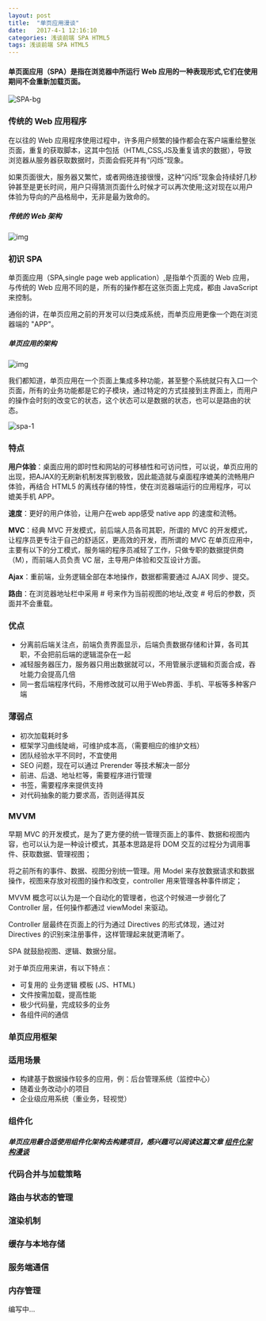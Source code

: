 ```yaml
---
layout: post
title:  "单页应用漫谈"
date:   2017-4-1 12:16:10
categories: 浅谈前端 SPA HTML5 
tags: 浅谈前端 SPA HTML5
---
```

#### 单页面应用（SPA）是指在浏览器中所运行 Web 应用的一种表现形式,它们在使用期间不会重新加载页面。

![SPA-bg](http://i.imgur.com/3F6SmMI.jpg)

### 传统的 Web 应用程序

在以往的 Web 应用程序使用过程中，许多用户频繁的操作都会在客户端重绘整张页面，重复的获取脚本，这其中包括（HTML,CSS,JS及重复请求的数据），导致浏览器从服务器获取数据时，页面会假死并有“闪烁”现象。



如果页面很大，服务器又繁忙，或者网络连接很慢，这种“闪烁”现象会持续好几秒钟甚至是更长时间，用户只得猜测页面什么时候才可以再次使用;这对现在以用户体验为导向的产品格局中，无非是最为致命的。

##### 传统的 Web 架构

![img](https://i.imgur.com/yEl1cft.png)

### 初识 SPA


单页面应用（SPA,single page web application）,是指单个页面的 Web 应用，与传统的 Web 应用不同的是，所有的操作都在这张页面上完成，都由 JavaScript 来控制。


通俗的讲，在单页应用之前的开发可以归类成系统，而单页应用更像一个跑在浏览器端的 "APP"。

##### 单页应用的架构

![img](https://i.imgur.com/BDlA0rZ.png)

我们都知道，单页应用在一个页面上集成多种功能，甚至整个系统就只有入口一个页面，所有的业务功能都是它的子模块，通过特定的方式挂接到主界面上，而用户的操作会时刻的改变它的状态，这个状态可以是数据的状态，也可以是路由的状态。

![spa-1](http://i.imgur.com/Z4E6BAQ.jpg)

### 特点

**用户体验**：桌面应用的即时性和网站的可移植性和可访问性，可以说，单页应用的出现，把AJAX的无刷新机制发挥到极致，因此能造就与桌面程序媲美的流畅用户体验，再结合 HTML5 的离线存储的特性，使在浏览器端运行的应用程序，可以媲美手机 APP。


**速度**：更好的用户体验，让用户在web app感受 native app 的速度和流畅。

**MVC**：经典 MVC 开发模式，前后端人员各司其职，所谓的 MVC 的开发模式，让程序员更专注于自己的舒适区，更高效的开发，而所谓的 MVC 在单页应用中，主要有以下的分工模式，服务端的程序员减轻了工作，只做专职的数据提供商（M），而前端人员负责 VC 层，主导用户体验和交互设计方面。

**Ajax**：重前端，业务逻辑全部在本地操作，数据都需要通过 AJAX 同步、提交。

**路由**：在浏览器地址栏中采用 # 号来作为当前视图的地址,改变 # 号后的参数，页面并不会重载。


### 优点

- 分离前后端关注点，前端负责界面显示，后端负责数据存储和计算，各司其职，不会把前后端的逻辑混杂在一起
- 减轻服务器压力，服务器只用出数据就可以，不用管展示逻辑和页面合成，吞吐能力会提高几倍
- 同一套后端程序代码，不用修改就可以用于Web界面、手机、平板等多种客户端

### 薄弱点

- 初次加载耗时多
- 框架学习曲线陡峭，可维护成本高，（需要相应的维护文档）
- 团队经验水平不同时，不宜使用
- SEO 问题，现在可以通过 Prerender 等技术解决一部分
- 前进、后退、地址栏等，需要程序进行管理
- 书签，需要程序来提供支持
- 对代码抽象的能力要求高，否则适得其反


### MVVM

早期 MVC 的开发模式，是为了更方便的统一管理页面上的事件、数据和视图内容，也可以认为是一种设计模式，其基本思路是将 DOM 交互的过程分为调用事件、获取数据、管理视图；

将之前所有的事件、数据、视图分别统一管理。用 Model 来存放数据请求和数据操作，视图来存放对视图的操作和改变，controller 用来管理各种事件绑定；

MVVM 概念可以认为是一个自动化的管理者，也这个时候进一步弱化了 Controller 层，任何操作都通过 viewModel 来驱动。

Controller 层最终在页面上的行为通过 Directives 的形式体现，通过对 Directives 的识别来注册事件，这样管理起来就更清晰了。

SPA 就鼓励视图、逻辑、数据分层。

对于单页应用来讲，有以下特点：


- 可复用的 业务逻辑 模板 (JS、HTML)
- 文件按需加载，提高性能
- 极少代码量，完成较多的业务
- 各组件间的通信


### 单页应用框架


### 适用场景

- 构建基于数据操作较多的应用，例：后台管理系统（监控中心）
- 随着业务改动小的项目
- 企业级应用系统（重业务，轻视觉）


### 组件化

##### 单页应用最合适使用组件化架构去构建项目，感兴趣可以阅读这篇文章 [组件化架构漫谈](http://fsux.me/%E9%9A%8F%E7%AC%94/%E6%9E%B6%E6%9E%84/%E6%B5%85%E8%B0%88%E5%89%8D%E7%AB%AF/2017/06/01/Talk-about-component-architecture.html "组件化架构漫谈")

### 代码合并与加载策略

### 路由与状态的管理

### 渲染机制

### 缓存与本地存储

### 服务端通信

### 内存管理



编写中...
